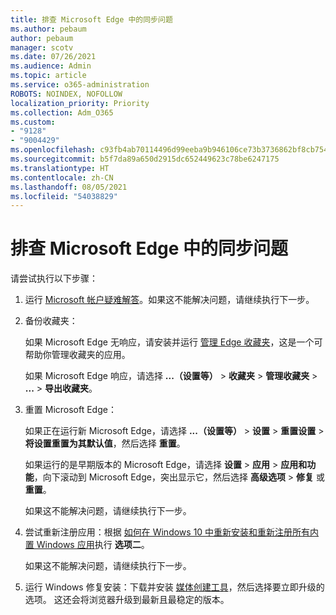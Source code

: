 ```yaml
---
title: 排查 Microsoft Edge 中的同步问题
ms.author: pebaum
author: pebaum
manager: scotv
ms.date: 07/26/2021
ms.audience: Admin
ms.topic: article
ms.service: o365-administration
ROBOTS: NOINDEX, NOFOLLOW
localization_priority: Priority
ms.collection: Adm_O365
ms.custom:
- "9128"
- "9004429"
ms.openlocfilehash: c93fb4ab70114496d99eeba9b946106ce73b3736862bf8cb754f91b787a7f5ea
ms.sourcegitcommit: b5f7da89a650d2915dc652449623c78be6247175
ms.translationtype: HT
ms.contentlocale: zh-CN
ms.lasthandoff: 08/05/2021
ms.locfileid: "54038829"
---
```

# <a name="troubleshoot-problems-with-sync-in-microsoft-edge"></a>排查 Microsoft Edge 中的同步问题

请尝试执行以下步骤：

1. 运行 [Microsoft 帐户疑难解答](https://go.microsoft.com/fwlink/?linkid=2155661)。如果这不能解决问题，请继续执行下一步。

1. 备份收藏夹：

    如果 Microsoft Edge 无响应，请安装并运行 [管理 Edge 收藏夹](https://go.microsoft.com/fwlink/?linkid=2155764)，这是一个可帮助你管理收藏夹的应用。

    如果 Microsoft Edge 响应，请选择 **...（设置等）** > **收藏夹** > **管理收藏夹** > **...** > **导出收藏夹**。

1. 重置 Microsoft Edge：

    如果正在运行新 Microsoft Edge，请选择 **...（设置等）** > **设置** > **重置设置** > **将设置重置为其默认值**，然后选择 **重置**。

    如果运行的是早期版本的 Microsoft Edge，请选择 **设置** > **应用** > **应用和功能**，向下滚动到 Microsoft Edge，突出显示它，然后选择 **高级选项** > **修复** 或 **重置**。

    如果这不能解决问题，请继续执行下一步。

1. 尝试重新注册应用：根据 [如何在 Windows 10 中重新安装和重新注册所有内置 Windows 应用](https://go.microsoft.com/fwlink/?linkid=2146509)执行 **选项二**。

    如果这不能解决问题，请继续执行下一步。

1. 运行 Windows 修复安装：下载并安装 [媒体创建工具](https://go.microsoft.com/fwlink/?linkid=2146242)，然后选择要立即升级的选项。 这还会将浏览器升级到最新且最稳定的版本。
